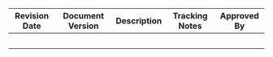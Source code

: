 | Revision Date | Document Version | Description | Tracking Notes | Approved By |
| ------------- | ------------- | ------------- | ------------- | ------------- |
|  |  |  |  |  |
|  |  |  |  |  |
|  |  |  |  |  |
|  |  |  |  |  |
|  |  |  |  |  |


